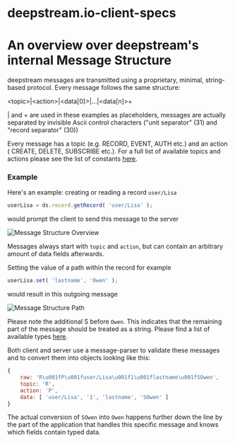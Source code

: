 # deepstream.io-client-specs

# An overview over deepstream's internal Message Structure

deepstream messages are transmitted using a proprietary, minimal, string-based protocol. Every message follows the same structure:

<div class="message-structure">
&lt;topic&gt;|&lt;action&gt;|&lt;data[0]&gt;|...|&lt;data[n]&gt;+
</div>

| and + are used in these examples as placeholders, messages are actually separated by invisible Ascii control characters ("unit separator" (31) and "record separator" (30))

Every message has a topic (e.g. RECORD, EVENT, AUTH etc.) and an action ( CREATE, DELETE, SUBSCRIBE etc.). For a full list of available topics and actions please see the list of constants [here](/docs/common/constants/).

### Example
Here's an example: creating or reading a record `user/Lisa`

```javascript
userLisa = ds.record.getRecord( 'user/Lisa' );
```

would prompt the client to send this message to the server

![Message Structure Overview](message-structure-record-create.png)

Messages always start with `topic` and `action`, but can contain an arbitrary amount of data fields afterwards.

Setting the value of a path within the record for example

```javascript
userLisa.set( 'lastname', 'Owen' );
```

would result in this outgoing message

![Message Structure Path](message-structure-record-patch.png)

Please note the additional S before `Owen`. This indicates that the remaining part of the message should be treated as a string. Please find a list of available types [here](/docs/common/constants/#data-types).

Both client and server use a message-parser to validate these messages and to convert them into objects looking like this:

```javascript
{
	raw: 'R\u001fP\u001fuser/Lisa\u001f1\u001flastname\u001fSOwen',
	topic: 'R',
	action: 'P',
	data: [ 'user/Lisa', '1', 'lastname', 'SOwen' ]
}
```

The actual conversion of `SOwen` into `Owen` happens further down the line by the part of the application that handles this specific message and knows which fields contain typed data.
